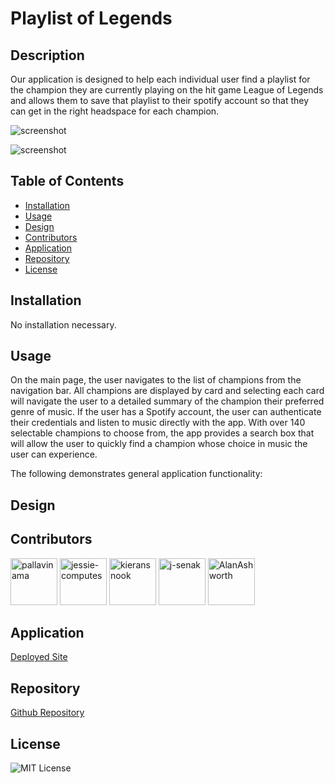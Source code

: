 # Playlist of Legends

## Description

Our application is designed to help each individual user find a playlist for the champion they are currently playing on the hit game League of Legends and allows them to save that playlist to their spotify account so that they can get in the right headspace for each champion.

![screenshot](Homepage.png)

![screenshot](Championspage.png)

## Table of Contents

* [Installation](#installation)
* [Usage](#usage)
* [Design](#design)
* [Contributors](#contributors)
* [Application](#application)
* [Repository](#repository)
* [License](#license)

## Installation

No installation necessary.

## Usage

On the main page, the user navigates to the list of champions from the navigation bar. All champions are displayed by card and selecting each card will navigate the user to a detailed summary of the champion their preferred genre of music. If the user has a Spotify account, the user can authenticate their credentials and listen to music directly with the app. With over 140 selectable champions to choose from, the app provides a search box that will allow the user to quickly find a champion whose choice in music the user can experience.

The following demonstrates general application functionality:

<!-- ![steam-comparison demo](./images/<demoimage>) -->

## Design

<!-- List of champs and genre 
- embed code example:
 <iframe src="https://open.spotify.com/embed/playlist/2DsYfCPWDxZtFzHRj9mO4h" width="300" height="380" frameborder="0" allowtransparency="true" allow="encrypted-media"></iframe> -->

<!-- ![screenshot](./images/<design>) -->

## Contributors

<a href="https://github.com/pallavinama"><img src="https://avatars1.githubusercontent.com/u/61402034?v=4" alt="pallavinama" width="75px" height="75px" /></a> <a href="https://github.com/jessie-computes"><img src="https://avatars0.githubusercontent.com/u/60405600?v=4" alt="jessie-computes" width="75px" height="75px" /></a> <a href="https://github.com/kieransnook"><img src="https://avatars0.githubusercontent.com/u/60150435?v=4" alt="kieransnook" width="75px" height="75px" /></a> <a href="https://github.com/j-senak"><img src="https://avatars3.githubusercontent.com/u/59843943?v=4" alt="j-senak" width="75px" height="75px" /></a> <a href="https://github.com/AlanAshworth"><img src="https://avatars3.githubusercontent.com/u/54105679?v=4" alt="AlanAshworth" width="75px" height="75px" /></a>

## Application

[Deployed Site](https://rocky-stream-45210.herokuapp.com/)

## Repository

[Github Repository](https://github.com/pallavinama/Project3-Playlists-of-Legends)

## License

![MIT License](https://img.shields.io/apm/l/atomic-design-ui.svg?)
